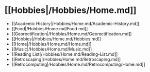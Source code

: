 # [[Hobbies|/Hobbies/Home.md]]
 * [[Academic History|/Hobbies/Home.md/Academic-History.md]]
 * [[Food|/Hobbies/Home.md/Food.md]]
 * [[Georectification|/Hobbies/Home.md/Georectification.md]]
 * [[Hobbies|/Hobbies/Home.md/Hobbies.md]]
 * [[Home|/Hobbies/Home.md/Home.md]]
 * [[Music|/Hobbies/Home.md/Music.md]]
 * [[Reading List|/Hobbies/Home.md/Reading-List.md]]
 * [[Retroscaping|/Hobbies/Home.md/Retroscaping.md]]
 * [[Retrocomputing|/Hobbies/Home.md/Retrocomputing/Home.md]]
